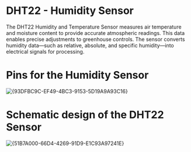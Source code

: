 # DHT22 - Humidity Sensor
The DHT22 Humidity and Temperature Sensor measures air temperature and moisture content to provide accurate atmospheric readings. 
This data enables precise adjustments to greenhouse controls.
The sensor converts humidity data—such as relative, absolute, and specific humidity—into electrical signals for processing.

# Pins for the Humidity Sensor 
![{93DFBC9C-EF49-4BC3-9153-5D19A9A93C16}](https://github.com/user-attachments/assets/31d9cbf5-cc5b-4755-a3c8-06e378b5d7a2)

# Schematic design of the DHT22 Sensor
![{51B7A000-66D4-4269-91D9-E1C93A97241E}](https://github.com/user-attachments/assets/9e544262-1330-4a7e-ad2d-0d93abfe28e9)

